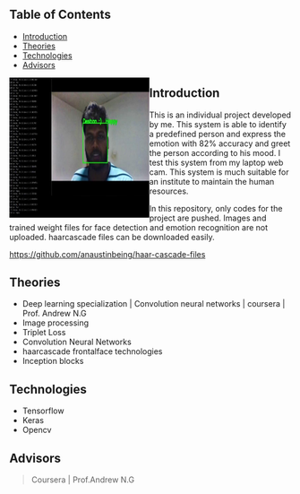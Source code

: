 ## Table of Contents

* [Introduction](#introduction)
* [Theories](#theories)
* [Technologies](#technologies)
* [Advisors](#advisors)
 
<div id="intro" >
    <div class="inline-block">
        <img src ="https://github.com/Deshanch/Greeter/blob/main/sources/1607535085308.jpg" align="left" width="250" height="250">
    </div>
</div> 
 
## Introduction

This is an individual project developed by me. This system is able to identify a predefined person and express the emotion with 82% accuracy and greet the person according to his mood. I test this system from my laptop web cam. This system is much suitable for an institute to maintain the human resources.

In this repository, only codes for the project are pushed. Images and trained weight files for face detection and emotion recognition are not uploaded. haarcascade files can be downloaded easily.

https://github.com/anaustinbeing/haar-cascade-files

## Theories
* Deep learning specialization | Convolution neural networks | coursera | Prof. Andrew N.G
* Image processing
* Triplet Loss
* Convolution Neural Networks
* haarcascade frontalface technologies
* Inception blocks

## Technologies
* Tensorflow
* Keras
* Opencv

## Advisors

>Coursera | Prof.Andrew N.G









